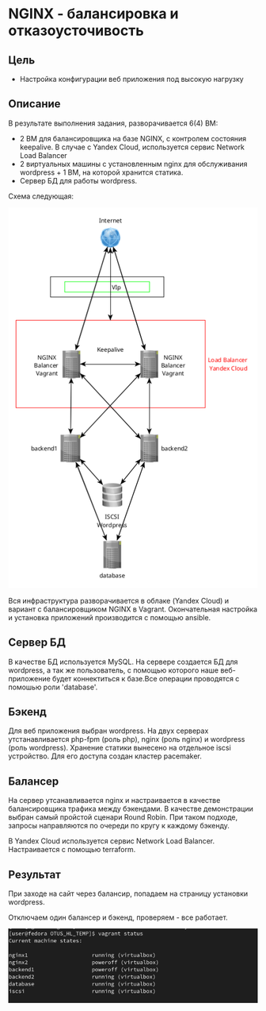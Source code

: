 # NGINX - балансировка и отказоусточивость

## Цель

+ Настройка конфигурации веб приложения под высокую нагрузку

## Описание

В результате выполнения задания, разворачивается 6(4) ВМ:

+ 2 ВМ для балансировщика на базе NGINX, с контролем состояния keepalive. В случае с Yandex Cloud, используется сервис Network Load Balancer
+ 2 виртуальных машины с установленным nginx для обслуживания wordpress + 1 ВМ, на которой хранится статика.
+ Сервер БД для работы wordpress.

Схема следующая:

!['Scheme'](./Image/Scheme.png)

Вся инфраструктура разворачивается в облаке (Yandex Cloud) и вариант с балансировщиком NGINX в Vagrant. Окончательная настройка и установка приложений производится с помощью ansible.

## Сервер БД

В качестве БД используется MySQL. На сервере создается БД для wordpress, а так же пользователь, с помощью которого наше веб-приложение будет коннектиться к базе.Все операции проводятся с помошью роли 'database'.

## Бэкенд

Для веб приложения выбран wordpress. На двух серверах утстанавливается php-fpm (роль php), nginx (роль nginx) и wordpress (роль wordpress). Хранение статики вынесено на отдельное iscsi устройство. Для его доступа создан кластер pacemaker. 

## Балансер

На сервер утсанавливается nginx и настраивается в качестве балансировщика трафика между бэкендами. В качестве демонстрации выбран самый пройстой сценари Round Robin. При таком подходе, запросы направляются по очереди по кругу к каждому бэкенду.

В Yandex Cloud используется сервис Network Load Balancer. Настраивается c помощью terraform. 

## Результат

При заходе на сайт через балансир, попадаем на страницу установки wordpress. 

Отключаем один балансер и бэкенд, проверяем - все работает. 

!['destroy'](./Image/destroy_backend_balancer.png)